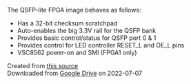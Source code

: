 The QSFP-lite FPGA image behaves as follows:

- Has a 32-bit checksum scratchpad
- Auto-enables the big 3.3V rail for the QSFP bank
- Provides basic control/status for QSFP port 0 & 1
- Provides control for LED controller RESET_L and OE_L pins
- VSC8562 power-on and SMI (FPGA1 only)

Created from [this source](https://github.com/oxidecomputer/quartz/tree/309d37ea3d54f13edd3d77898e5453a62682caef)  
Downloaded from [Google Drive](https://drive.google.com/drive/folders/1IFJ8F0RPABsam6ypm9pX0tfBl9rcKSyE) on 2022-07-07
